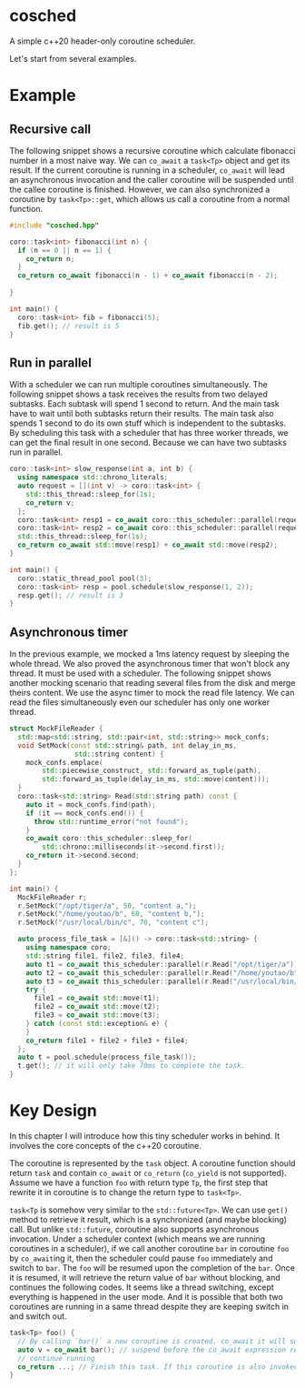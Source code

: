 # cosched

A simple c++20 header-only coroutine scheduler.

Let's start from several examples.

# Example

## Recursive call

The following snippet shows a recursive coroutine which calculate fibonacci number in a most naive way.
We can `co_await` a `task<Tp>` object and get its result. If the current coroutine is running in a scheduler,
`co_await` will lead an asynchronous invocation and the caller coroutine will be suspended until the callee coroutine is finished.
However, we can also synchronized a coroutine by `task<Tp>::get`, which allows us call a coroutine from a normal function.
```c++
#include "cosched.hpp"

coro::task<int> fibonacci(int n) {
  if (n == 0 || n == 1) {
    co_return n;
  }
  co_return co_await fibonacci(n - 1) + co_await fibonacci(n - 2);
  
}

int main() {
  coro::task<int> fib = fibonacci(5);
  fib.get(); // result is 5
}
```

## Run in parallel

With a scheduler we can run multiple coroutines simultaneously.
The following snippet shows a task receives the results from two delayed subtasks.
Each subtask will spend 1 second to return. And the main task have to wait until both subtasks return their results.
The main task also spends 1 second to do its own stuff which is independent to the subtasks.
By scheduling this task with a scheduler that has three worker threads, we can get the final result in one second.
Because we can have two subtasks run in parallel.
```c++
coro::task<int> slow_response(int a, int b) {
  using namespace std::chrono_literals;
  auto request = [](int v) -> coro::task<int> {
    std::this_thread::sleep_for(1s);
    co_return v;
  };
  coro::task<int> resp1 = co_await coro::this_scheduler::parallel(request(a));
  coro::task<int> resp2 = co_await coro::this_scheduler::parallel(request(b));
  std::this_thread::sleep_for(1s);
  co_return co_await std::move(resp1) + co_await std::move(resp2);
}

int main() {
  coro::static_thread_pool pool(3);
  coro::task<int> resp = pool.schedule(slow_response(1, 2));
  resp.get(); // result is 3 
}
```

## Asynchronous timer

In the previous example, we mocked a 1ms latency request by sleeping the whole thread. We also proved the asynchronous timer that won't block any thread. It must be used with a scheduler.
The following snippet shows another mocking scenario that reading several files from the disk and merge theirs content. We use the async timer to mock the read file latency.
We can read the files simultaneously even our scheduler has only one worker thread.
```c++
struct MockFileReader {
  std::map<std::string, std::pair<int, std::string>> mock_confs;
  void SetMock(const std::string& path, int delay_in_ms,
                std::string content) {
    mock_confs.emplace(
        std::piecewise_construct, std::forward_as_tuple(path),
        std::forward_as_tuple(delay_in_ms, std::move(content)));
  }
  coro::task<std::string> Read(std::string path) const {
    auto it = mock_confs.find(path);
    if (it == mock_confs.end()) {
      throw std::runtime_error("not found");
    }
    co_await coro::this_scheduler::sleep_for(
        std::chrono::milliseconds(it->second.first));
    co_return it->second.second;
  }
};

int main() {
  MockFileReader r;
  r.SetMock("/opt/tiger/a", 50, "content a,");
  r.SetMock("/home/youtao/b", 60, "content b,");
  r.SetMock("/usr/local/bin/c", 70, "content c");

  auto process_file_task = [&]() -> coro::task<std::string> {
    using namespace coro;
    std::string file1, file2, file3, file4;
    auto t1 = co_await this_scheduler::parallel(r.Read("/opt/tiger/a"));
    auto t2 = co_await this_scheduler::parallel(r.Read("/home/youtao/b"));
    auto t3 = co_await this_scheduler::parallel(r.Read("/usr/local/bin/c"));
    try {
      file1 = co_await std::move(t1);
      file2 = co_await std::move(t2);
      file3 = co_await std::move(t3);
    } catch (const std::exception& e) {
    }
    co_return file1 + file2 + file3 + file4;
  };
  auto t = pool.schedule(process_file_task());
  t.get(); // it will only take 70ms to complete the task.
}
```

# Key Design

In this chapter I will introduce how this tiny scheduler works in behind. It involves the core concepts of the c++20 coroutine.

The coroutine is represented by the `task` object. A coroutine function should return `task` and contain `co_await` or `co_return` (`co_yield` is not supported).
Assume we have a function `foo` with return type `Tp`, the first step that rewrite it in coroutine is to change the return type to `task<Tp>`.

`task<Tp` is somehow very similar to the `std::future<Tp>`. We can use `get()` method to retrieve it result, which is a synchronized (and maybe blocking) call. But unlike
`std::future`, coroutine also supports asynchronous invocation.
Under a scheduler context (which means we are running coroutines in a scheduler), if we call another coroutine `bar` in coroutine `foo` by `co_await`ing it, then the scheduler
could pause `foo` immediately and switch to `bar`. The `foo` will be resumed upon the completion of the `bar`. Once it is resumed, it will retrieve the return value of `bar` without blocking,
and continues the following codes. It seems like a thread switching, except everything is happened in the user mode. And it is possible that both two coroutines are running in a same thread
despite they are keeping switch in and switch out.

```c++
task<Tp> foo() {
  // By calling `bar()` a new coroutine is created. co_await it will suspend the current coroutine until the new coroutine returns.
  auto v = co_await bar(); // suspend before the co_await expression returns. When it is resumed, `v` will have the returned value from `bar`.
  // continue running
  co_return ...; // Finish this task. If this coroutine is also invoked by another coroutine, then the completion of `foo` will also lead another resumption.
}
```

